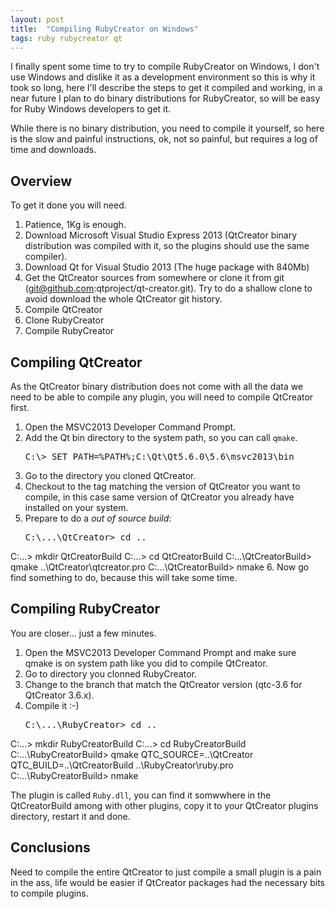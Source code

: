 ```yaml
---
layout: post
title:  "Compiling RubyCreator on Windows"
tags: ruby rubycreator qt
---
```


I finally spent some time to try to compile RubyCreator on Windows, I don't use Windows and dislike it as a development environment so this is why it took so long, here I'll describe the steps to get it compiled and working, in a near future I plan to do binary distributions for RubyCreator, so will be easy for Ruby Windows developers to get it.

While there is no binary distribution, you need to compile it yourself, so here is the slow and painful instructions, ok, not so painful, but requires a log of time and downloads.

## Overview

To get it done you will need.

1. Patience, 1Kg is enough.
2. Download Microsoft Visual Studio Express 2013 (QtCreator binary distribution was compiled with it, so the plugins should use the same compiler).
3. Download Qt for Visual Studio 2013 (The huge package with 840Mb)
4. Get the QtCreator sources from somewhere or clone it from git (git@github.com:qtproject/qt-creator.git). Try to do a shallow clone to avoid download the whole QtCreator git history.
5. Compile QtCreator
6. Clone RubyCreator
7. Compile RubyCreator

## Compiling QtCreator

As the QtCreator binary distribution does not come with all the data we need to be able to compile any plugin, you will need to compile QtCreator first.

1. Open the MSVC2013 Developer Command Prompt.
2. Add the Qt bin directory to the system path, so you can call `qmake`.
   <pre>C:\> SET PATH=%PATH%;C:\Qt\Qt5.6.0\5.6\msvc2013\bin</pre>
3. Go to the directory you cloned QtCreator.
4. Checkout to the tag matching the version of QtCreator you want to compile, in this case same version of QtCreator you already have installed on your system.
5. Prepare to do a _out of source build_:
   <pre>C:\...\QtCreator> cd ..
C:\...\> mkdir QtCreatorBuild
C:\...\> cd QtCreatorBuild
C:\...\QtCreatorBuild> qmake ..\QtCreator\qtcreator.pro
C:\...\QtCreatorBuild> nmake</pre>
6. Now go find something to do, because this will take some time.

## Compiling RubyCreator

You are closer... just a few minutes.

1. Open the MSVC2013 Developer Command Prompt and make sure qmake is on system path like you did to compile QtCreator.
2. Go to directory you clonned RubyCreator.
3. Change to the branch that match the QtCreator version (qtc-3.6 for QtCreator 3.6.x).
4. Compile it :-)
   <pre>C:\...\RubyCreator> cd ..
C:\...\> mkdir RubyCreatorBuild
C:\...\> cd RubyCreatorBuild
C:\...\RubyCreatorBuild> qmake QTC_SOURCE=..\QtCreator QTC_BUILD=..\QtCreatorBuild ..\RubyCreator\ruby.pro
C:\...\RubyCreatorBuild> nmake</pre>

The plugin is called `Ruby.dll`, you can find it somwwhere in the QtCreatorBuild among with other plugins, copy it to your QtCreator plugins directory, restart it and done.

## Conclusions

Need to compile the entire QtCreator to just compile a small plugin is a pain in the ass, life would be easier if QtCreator packages had the necessary bits to compile plugins.
